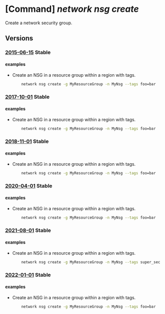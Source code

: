 # [Command] _network nsg create_

Create a network security group.

## Versions

### [2015-06-15](/Resources/mgmt-plane/L3N1YnNjcmlwdGlvbnMve30vcmVzb3VyY2Vncm91cHMve30vcHJvdmlkZXJzL21pY3Jvc29mdC5uZXR3b3JrL25ldHdvcmtzZWN1cml0eWdyb3Vwcy97fQ==/2015-06-15.xml) **Stable**

<!-- mgmt-plane /subscriptions/{}/resourcegroups/{}/providers/microsoft.network/networksecuritygroups/{} 2015-06-15 -->

#### examples

- Create an NSG in a resource group within a region with tags.
    ```bash
        network nsg create -g MyResourceGroup -n MyNsg --tags foo=bar
    ```

### [2017-10-01](/Resources/mgmt-plane/L3N1YnNjcmlwdGlvbnMve30vcmVzb3VyY2Vncm91cHMve30vcHJvdmlkZXJzL21pY3Jvc29mdC5uZXR3b3JrL25ldHdvcmtzZWN1cml0eWdyb3Vwcy97fQ==/2017-10-01.xml) **Stable**

<!-- mgmt-plane /subscriptions/{}/resourcegroups/{}/providers/microsoft.network/networksecuritygroups/{} 2017-10-01 -->

#### examples

- Create an NSG in a resource group within a region with tags.
    ```bash
        network nsg create -g MyResourceGroup -n MyNsg --tags foo=bar
    ```

### [2018-11-01](/Resources/mgmt-plane/L3N1YnNjcmlwdGlvbnMve30vcmVzb3VyY2Vncm91cHMve30vcHJvdmlkZXJzL21pY3Jvc29mdC5uZXR3b3JrL25ldHdvcmtzZWN1cml0eWdyb3Vwcy97fQ==/2018-11-01.xml) **Stable**

<!-- mgmt-plane /subscriptions/{}/resourcegroups/{}/providers/microsoft.network/networksecuritygroups/{} 2018-11-01 -->

#### examples

- Create an NSG in a resource group within a region with tags.
    ```bash
        network nsg create -g MyResourceGroup -n MyNsg --tags foo=bar
    ```

### [2020-04-01](/Resources/mgmt-plane/L3N1YnNjcmlwdGlvbnMve30vcmVzb3VyY2Vncm91cHMve30vcHJvdmlkZXJzL21pY3Jvc29mdC5uZXR3b3JrL25ldHdvcmtzZWN1cml0eWdyb3Vwcy97fQ==/2020-04-01.xml) **Stable**

<!-- mgmt-plane /subscriptions/{}/resourcegroups/{}/providers/microsoft.network/networksecuritygroups/{} 2020-04-01 -->

#### examples

- Create an NSG in a resource group within a region with tags.
    ```bash
        network nsg create -g MyResourceGroup -n MyNsg --tags foo=bar
    ```

### [2021-08-01](/Resources/mgmt-plane/L3N1YnNjcmlwdGlvbnMve30vcmVzb3VyY2Vncm91cHMve30vcHJvdmlkZXJzL21pY3Jvc29mdC5uZXR3b3JrL25ldHdvcmtzZWN1cml0eWdyb3Vwcy97fQ==/2021-08-01.xml) **Stable**

<!-- mgmt-plane /subscriptions/{}/resourcegroups/{}/providers/microsoft.network/networksecuritygroups/{} 2021-08-01 -->

#### examples

- Create an NSG in a resource group within a region with tags.
    ```bash
        network nsg create -g MyResourceGroup -n MyNsg --tags super_secure no_80 no_22
    ```

### [2022-01-01](/Resources/mgmt-plane/L3N1YnNjcmlwdGlvbnMve30vcmVzb3VyY2Vncm91cHMve30vcHJvdmlkZXJzL21pY3Jvc29mdC5uZXR3b3JrL25ldHdvcmtzZWN1cml0eWdyb3Vwcy97fQ==/2022-01-01.xml) **Stable**

<!-- mgmt-plane /subscriptions/{}/resourcegroups/{}/providers/microsoft.network/networksecuritygroups/{} 2022-01-01 -->

#### examples

- Create an NSG in a resource group within a region with tags.
    ```bash
        network nsg create -g MyResourceGroup -n MyNsg --tags foo=bar
    ```
